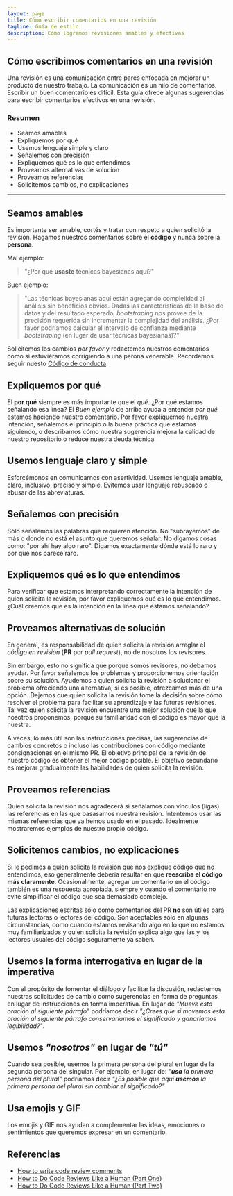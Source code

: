 ```yaml
---
layout: page
title: Cómo escribir comentarios en una revisión
tagline: Guía de estilo
description: Cómo logramos revisiones amables y efectivas
---
```


## Cómo escribimos comentarios en una revisión

Una revisión es una comunicación entre pares enfocada en mejorar un producto de nuestro trabajo. La
comunicación es un hilo de comentarios. Escribir un buen comentario es difícil. Esta guía ofrece
algunas sugerencias para escribir comentarios efectivos en una revisión.

### Resumen

- Seamos amables
- Expliquemos por qué
- Usemos lenguaje simple y claro
- Señalemos con precisión
- Expliquemos qué es lo que entendimos
- Proveamos alternativas de solución
- Proveamos referencias
- Solicitemos cambios, no explicaciones

---

## Seamos amables

Es importante ser amable, cortés y tratar con respeto a quien solicitó la revisión. Hagamos nuestros
comentarios sobre el **código** y nunca sobre la **persona**.

Mal ejemplo:

> "¿Por qué **usaste** técnicas bayesianas aquí?"

Buen ejemplo:

> "Las técnicas bayesianas aquí están agregando complejidad al análisis sin beneficios obvios. Dadas
> las características de la base de datos y del resultado esperado, _bootstraping_ nos provee de la
> precisión requerida sin incrementar la complejidad del análisis. ¿Por favor podríamos calcular el
> intervalo de confianza mediante _bootstraping_ (en lugar de usar técnicas bayesianas)?"

Solicitemos los cambios _por favor_ y redactemos nuestros comentarios como si estuviéramos
corrigiendo a una perona venerable. Recordemos seguir nuesto [Código de
conducta](https://islasgeci.github.io/2019/11/06/code-of-conduct).

## Expliquemos por qué

El **por qué** siempre es más importante que el _qué_. ¿Por qué estamos señalando esa línea? El
_Buen ejemplo_ de arriba ayuda a entender _por qué_ estamos haciendo nuestro comentario. Por favor
expliquemos nuestra intención, señalemos el principio o la buena práctica que estamos siguiendo, o
describamos cómo nuestra sugerencia mejora la calidad de nuestro repositorio o reduce nuestra deuda
técnica.

## Usemos lenguaje claro y simple

Esforcémonos en comunicarnos con asertividad. Usemos lenguaje amable, claro, inclusivo, preciso y
simple. Evitemos usar lenguaje rebuscado o abusar de las abreviaturas.

## Señalemos con precisión

Sólo señalemos las palabras que requieren atención. No "subrayemos" de más o donde no está el asunto
que queremos señalar. No digamos cosas como: "por ahí hay algo raro". Digamos exactamente dónde está
lo raro y por qué nos parece raro.

## Expliquemos qué es lo que entendimos

Para verificar que estamos interpretando correctamente la intención de quien solicita la revisión,
por favor expliquemos qué es lo que entendimos. ¿Cuál creemos que es la intención en la línea que
estamos señalando?

## Proveamos alternativas de solución

En general, es responsabilidad de quien solicita la revisión arreglar el _código en revisión_
(**PR** por _pull request_), no de nosotros los revisores.

Sin embargo, esto no significa que porque somos revisores, no debamos ayudar. Por favor señalemos
los problemas y proporcionemos orientación sobre su solución. Ayudemos a quien solicita la revisión
a solucionar el problema ofreciendo una alternativa; si es posible, ofrezcamos más de una opción.
Dejemos que quien solicita la revisión tome la decisión sobre cómo resolver el problema para
facilitar su aprendizaje y las futuras revisiones. Tal vez quien solicita la revisión encuentre una
mejor solución que la que nosotros proponemos, porque su familiaridad con el código es mayor que la
nuestra.

A veces, lo más útil son las instrucciones precisas, las sugerencias de cambios concretos o incluso
las contribuciones con código mediante consignaciones en el mismo PR. El objetivo principal de la
revisión de nuestro código es obtener el mejor código posible. El objetivo secundario es mejorar
gradualmente las habilidades de quien solicita la revisión.

## Proveamos referencias

Quien solicita la revisión nos agradecerá si señalamos con vínculos (ligas) las referencias en las
que basasamos nuestra revisión. Intentemos usar las mismas referencias que ya hemos usado en el
pasado. Idealmente mostraremos ejemplos de nuestro propio código.

## Solicitemos cambios, no explicaciones

Si le pedimos a quien solicita la revisión que nos explique código que no entendimos, eso
generalmente debería resultar en que **reescriba el código más claramente**. Ocasionalmente, agregar
un comentario en el código también es una respuesta apropiada, siempre y cuando el comentario no
evite simplificar el código que sea demasiado complejo.

Las explicaciones escritas sólo como comentarios del PR **no** son útiles para futuras lectoras o
lectores del código. Son aceptables sólo en algunas circunstancias, como cuando estamos revisando
algo en lo que no estamos muy familiarizados y quien solicita la revisión explica algo que las y los
lectores usuales del código seguramente ya saben.

## Usemos la forma interrogativa en lugar de la imperativa

Con el propósito de fomentar el diálogo y facilitar la discusión, redactemos nuestras solicitudes de
cambio como sugerencias en forma de preguntas en lugar de instrucciones en forma imperativa. En
lugar de _"Mueve esta oración al siguiente párrafo"_ podríamos decir _"¿Crees que si movemos esta
oración al siguiente párrafo conservaríamos el significado y ganaríamos legibilidad?"_.

## Usemos _"nosotros"_ en lugar de _"tú"_

Cuando sea posible, usemos la primera persona del plural en lugar de la segunda persona del
singular. Por ejemplo, en lugar de: _"**usa** la primera persona del plural"_ podríamos decir _"¿Es
posible que aquí **usemos** la primera persona del plural sin cambiar el significado?"_

## Usa emojis y GIF

Los emojis y GIF nos ayudan a complementar las ideas, emociones o sentimientos que queremos expresar
en un comentario.

## Referencias

- [How to write code review
  comments](https://google.github.io/eng-practices/review/reviewer/comments.html)
- [How to Do Code Reviews Like a Human (Part One)](https://mtlynch.io/human-code-reviews-1/)
- [How to Do Code Reviews Like a Human (Part Two)](https://mtlynch.io/human-code-reviews-2/)
